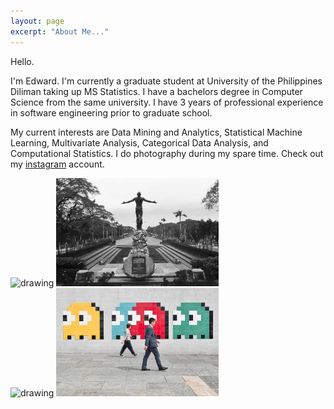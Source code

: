```yaml
---
layout: page
excerpt: "About Me..."
---
```


Hello.

I'm Edward. I'm currently a graduate student at University of the Philippines Diliman taking up MS Statistics. I have a bachelors degree in Computer Science from the same university. I have 3 years of professional experience in software engineering prior to graduate school.

My current interests are Data Mining and Analytics, Statistical Machine Learning, Multivariate Analysis, Categorical Data Analysis, and Computational Statistics. I do photography during my spare time. Check out my [instagram](https://www.instagram.com/edward.nataniel/) account.


<img src="/images/manilabay.JPG" alt="drawing" width="260"/> <img src="/images/oble.PNG" alt="drawing" width="260"/>  
<img src="/images/baguio.jpg" alt="drawing" width="260"/> <img src="/images/hongkong.jpg" alt="drawing" width="260"/> 
